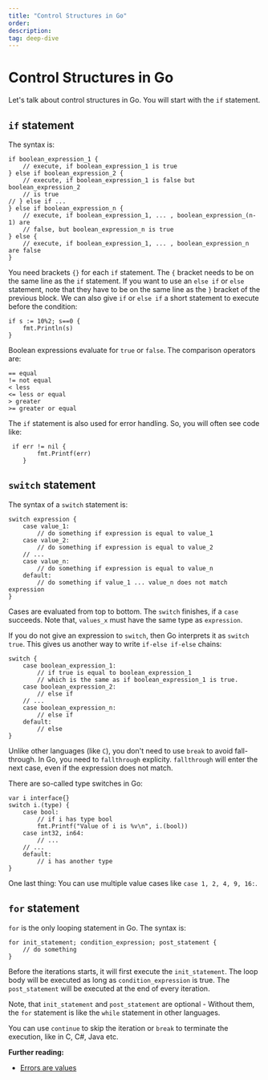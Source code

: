 ```yaml
---
title: "Control Structures in Go"
order: 
description: 
tag: deep-dive
---
```


# Control Structures in Go

Let's talk about control structures in Go. You will start with the `if` statement.

## `if` statement

The syntax is:

```golang
if boolean_expression_1 {
    // execute, if boolean_expression_1 is true
} else if boolean_expression_2 {
    // execute, if boolean_expression_1 is false but boolean_expression_2 
    // is true
// } else if ...
} else if boolean_expression_n {
    // execute, if boolean_expression_1, ... , boolean_expression_(n-1) are
    // false, but boolean_expression_n is true
} else {
    // execute, if boolean_expression_1, ... , boolean_expression_n are false
}
```

You need brackets `{}` for each `if` statement. The `{` bracket needs to be on the same line as the `if` statement. If you want to use an `else if` or `else` statement, note that they have to be on the same line as the `}` bracket of the previous block. We can also give `if` or `else if` a short statement to execute before the condition:

```golang
if s := 10%2; s==0 {
    fmt.Println(s)
}
```

Boolean expressions evaluate for `true` or `false`. The comparison operators are:

```golang
== equal
!= not equal
< less
<= less or equal
> greater
>= greater or equal
```

The `if` statement is also used for error handling. So, you will often see code like:

```golang
 if err != nil {
        fmt.Printf(err)
    }
```

## `switch` statement

The syntax of a `switch` statement is:

```golang
switch expression {
    case value_1:
        // do something if expression is equal to value_1
    case value_2:
        // do something if expression is equal to value_2
    // ...
    case value_n:
        // do something if expression is equal to value_n
    default:
        // do something if value_1 ... value_n does not match expression
}
```

Cases are evaluated from top to bottom. The `switch` finishes, if a `case` succeeds. Note that, `values_x` must have the same type as `expression`.

If you do not give an expression to `switch`, then Go interprets it as `switch true`. This gives us another way to write `if-else if-else` chains:

```golang
switch {
    case boolean_expression_1:
        // if true is equal to boolean_expression_1
        // which is the same as if boolean_expression_1 is true.
    case boolean_expression_2:
        // else if
    // ...
    case boolean_expression_n:
        // else if
    default: 
        // else
}
```

<div class="b9-warning">
Unlike other languages (like <code>C</code>), you don't need to use <code>break</code> to avoid fall-through. In Go, you need to <code>fallthrough</code> explicity. <code>fallthrough</code> will enter the next case, even if the expression does not match.
</div>

There are so-called type switches in Go:

```golang
var i interface{}
switch i.(type) {
    case bool:
        // if i has type bool
        fmt.Printf("Value of i is %v\n", i.(bool))
    case int32, in64:
        // ...
    // ...
    default:
        // i has another type
}
```

One last thing: You can use multiple value cases like `case 1, 2, 4, 9, 16:`.

## `for` statement

`for` is the only looping statement in Go. The syntax is:

```golang
for init_statement; condition_expression; post_statement {
    // do something
}
```

Before the iterations starts, it will first execute the `init_statement`. 
The loop body will be executed as long as `condition_expression` is true. The `post_statement` will be executed at the end of every iteration.

Note, that `init_statement` and `post_statement` are optional - Without them, the `for` statement is like the `while` statement in other languages.

You can use `continue` to skip the iteration or `break` to terminate the execution, like in C, C#, Java etc.

<HighlightBox type="reading">

**Further reading:**

* [Errors are values](https://blog.golang.org/errors-are-values)

</HighlightBox>
